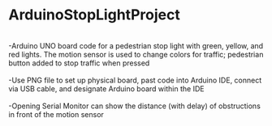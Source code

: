 # ArduinoStopLightProject
<br> -Arduino UNO board code for a pedestrian stop light with green, yellow, and red lights. The motion sensor is used to change colors for traffic; pedestrian button added to stop traffic when pressed  
<br> -Use PNG file to set up physical board, past code into Arduino IDE, connect via USB cable, and designate Arduino board within the IDE  
<br> -Opening Serial Monitor can show the distance (with delay) of obstructions in front of the motion sensor
